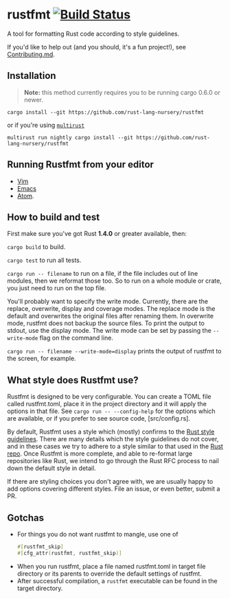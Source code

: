 # rustfmt [![Build Status](https://travis-ci.org/rust-lang-nursery/rustfmt.svg)](https://travis-ci.org/rust-lang-nursery/rustfmt)

A tool for formatting Rust code according to style guidelines.

If you'd like to help out (and you should, it's a fun project!), see
[Contributing.md](Contributing.md).


## Installation

> **Note:** this method currently requires you to be running cargo 0.6.0 or
> newer.

```
cargo install --git https://github.com/rust-lang-nursery/rustfmt
```

or if you're using [`multirust`](https://github.com/brson/multirust)

```
multirust run nightly cargo install --git https://github.com/rust-lang-nursery/rustfmt
```


## Running Rustfmt from your editor

* [Vim](http://johannh.me/blog/rustfmt-vim.html)
* [Emacs](https://github.com/fbergroth/emacs-rustfmt)
* [Atom](atom.md).


## How to build and test

First make sure you've got Rust **1.4.0** or greater available, then:

`cargo build` to build.

`cargo test` to run all tests.

`cargo run -- filename` to run on a file, if the file includes out of line
modules, then we reformat those too. So to run on a whole module or crate, you
just need to run on the top file.

You'll probably want to specify the write mode. Currently, there are the
replace, overwrite, display and coverage modes. The replace mode is the default
and overwrites the original files after renaming them. In overwrite mode,
rustfmt does not backup the source files. To print the output to stdout, use the
display mode. The write mode can be set by passing the `--write-mode` flag on
the command line.

`cargo run -- filename --write-mode=display` prints the output of rustfmt to the
screen, for example.


## What style does Rustfmt use?

Rustfmt is designed to be very configurable. You can create a TOML file called
rustfmt.toml, place it in the project directory and it will apply the options
in that file. See `cargo run -- --config-help` for the options which are available,
or if you prefer to see source code, [src/config.rs].

By default, Rustfmt uses a style which (mostly) confirms to the
[Rust style guidelines](https://github.com/rust-lang/rust/tree/master/src/doc/style).
There are many details which the style guidelines do not cover, and in these
cases we try to adhere to a style similar to that used in the
[Rust repo](https://github.com/rust-lang/rust). Once Rustfmt is more complete, and
able to re-format large repositories like Rust, we intend to go through the Rust
RFC process to nail down the default style in detail.

If there are styling choices you don't agree with, we are usually happy to add
options covering different styles. File an issue, or even better, submit a PR.


## Gotchas

* For things you do not want rustfmt to mangle, use one of
    ```rust
    #[rustfmt_skip]
    #[cfg_attr(rustfmt, rustfmt_skip)]
    ```
* When you run rustfmt, place a file named rustfmt.toml in target file
  directory or its parents to override the default settings of rustfmt.
* After successful compilation, a `rustfmt` executable can be found in the
  target directory.
